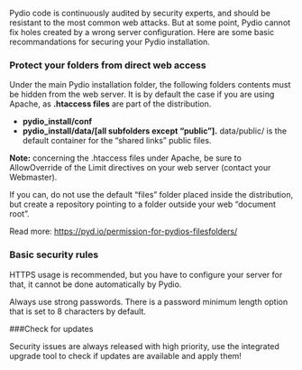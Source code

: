 Pydio code is continuously audited by security experts, and should be resistant to the most common web attacks. But at some point, Pydio cannot fix holes created by a wrong server configuration. Here are some basic recommandations for securing your Pydio installation.

### Protect your folders from direct web access

Under the main Pydio installation folder, the following folders contents must be hidden from the web server. It is by default the case if you are using Apache, as **.htaccess files** are part of the distribution.

+ **pydio_install/conf**
+ **pydio_install/data/[all subfolders except “public”].**  data/public/ is the default container for the “shared links” public files.

**Note:**  concerning the .htaccess files under Apache, be sure to AllowOverride of the Limit directives on your web server (contact your Webmaster).

If you can, do not use the default “files” folder placed inside the distribution, but create a repository pointing to a folder outside your web “document root”.

Read more: https://pyd.io/permission-for-pydios-filesfolders/

### Basic security rules

HTTPS usage is recommended, but you have to configure your server for that, it cannot be done automatically by Pydio.

Always use strong passwords. There is a password minimum length option that is set to 8 characters by default.

###Check for updates

Security issues are always released with high priority, use the integrated upgrade tool to check if updates are available and apply them!
